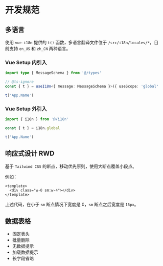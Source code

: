 # 开发规范

## 多语言

使用 `vue-i18n` 提供的 `t()` 函数，多语言翻译文件位于 `/src/i18n/locales/*`，目前支持 `en_US` 和 `zh_CN` 两种语言。

### Vue Setup 内引入

```typescript
import type { MessageSchema } from '@/types'

// @ts-ignore
const { t } = useI18n<{ message: MessageSchema }>({ useScope: 'global' })

t('App.Name')
```

### Vue Setup 外引入

```typescript
import { i18n } from '@/i18n'

const { t } = i18n.global

t('App.Name')
```

## 响应式设计 RWD

基于 `Tailwind CSS` 的断点，移动优先原则，使用大断点覆盖小段点。

例如：

```vue
<template>
  <div class="w-0 sm:w-4"></div>
</template>
```

上述代码，在小于 `sm` 断点情况下宽度是 0，`sm` 断点之后宽度是 `16px`。

## 数据表格

- 固定表头
- 批量删除
- 无数据提示
- 加载数据提示
- 长字段省略
